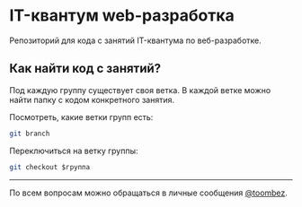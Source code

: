 # IT-квантум web-разработка

Репозиторий для кода с занятий IT-квантума по веб-разработке.

## Как найти код с занятий?

Под каждую группу существует своя ветка. В каждой ветке можно найти папку с кодом конкретного занятия.

Посмотреть, какие ветки групп есть:
```bash
git branch
```

Переключиться на ветку группы:
```bash
git checkout $группа
```

--- 

По всем вопросам можно обращаться в личные сообщения [@toombez](https://github.com/toombez).